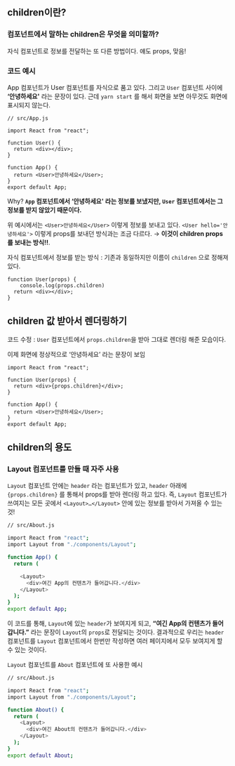 ## children이란?

### **컴포넌트에서 말하는 children은 무엇을 의미할까?**

자식 컴포넌트로 정보를 전달하는 또 다른 방법이다. 얘도 props, 맞음!

### **코드 예시**

App 컴포넌트가 User 컴포넌트를 자식으로 품고 있다. 그리고 `User` 컴포넌트 사이에 **‘안녕하세요'** 라는 문장이 있다. 근데 `yarn start` 를 해서 화면을 보면 아무것도 화면에 표시되지 않는다.

```tsx
// src/App.js

import React from "react";

function User() {
  return <div></div>;
}

function App() {
  return <User>안녕하세요</User>;
}
export default App;
```

Why? **`App` 컴포넌트에서 ‘안녕하세요' 라는 정보를 보냈지만, `User` 컴포넌트에서는 그 정보를 받지 않았기 때문이다.**

위 예시에서는  `<User>안녕하세요</User>` 이렇게 정보를 보내고 있다. `<User hello='안녕하세요'>` 이렇게 props를 보내던 방식과는 조금 다르다. → **이것이 children props를 보내는 방식!!**.  

자식 컴포넌트에서 정보를 받는 방식 : 기존과 동일하지만 이름이 `children` 으로 정해져 있다. 

```tsx
function User(props) {
	console.log(props.children)
  return <div></div>;
}
```

## children 값 받아서 렌더링하기

코드 수정 : `User` 컴포넌트에서 `props.children`을 받아 그대로 렌더링 해준 모습이다.

이제 화면에 정상적으로 ‘안녕하세요’ 라는 문장이 보임

```tsx
import React from "react";

function User(props) {
  return <div>{props.children}</div>;
}

function App() {
  return <User>안녕하세요</User>;
}
export default App;
```

## children의 용도
### **Layout 컴포넌트를 만들 때 자주 사용**

`Layout` 컴포넌트 안에는 `header` 라는 컴포넌트가 있고, `header` 아래에 `{props.children}` 를 통해서  props를 받아 렌더링 하고 있다. 즉,  `Layout` 컴포넌트가 쓰여지는 모든 곳에서 `<Layout>…</Layout>` 안에 있는 정보를 받아서 가져올 수 있는 것!

```bash
// src/About.js

import React from "react";
import Layout from "./components/Layout";

function App() {
  return (

    <Layout> 
      <div>여긴 App의 컨텐츠가 들어갑니다.</div>
    </Layout>
  );
}
export default App;
```

이 코드를 통해, `Layout`에 있는 `header`가 보여지게 되고, **“여긴 App의 컨텐츠가 들어갑니다.”** 라는 문장이 `Layout`의 `props`로 전달되는 것이다. 결과적으로 우리는 `header` 컴포넌트를 `Layout` 컴포넌트에서 한번만 작성하면 여러 페이지에서 모두 보여지게 할 수 있는 것이다.

`Layout` 컴포넌트를 `About` 컴포넌트에 또 사용한 예시

```bash
// src/About.js

import React from "react";
import Layout from "./components/Layout";

function About() {
  return (
    <Layout> 
      <div>여긴 About의 컨텐츠가 들어갑니다.</div>
    </Layout>
  );
}
export default About;
```